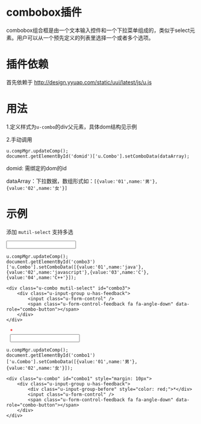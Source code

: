 # combobox插件

combobox组合框是由一个文本输入控件和一个下拉菜单组成的，类似于select元素。用户可以从一个预先定义的列表里选择一个或者多个选项。

# 插件依赖

首先依赖于 http://design.yyuap.com/static/uui/latest/js/u.js


# 用法

1.定义样式为`u-combo`的div父元素，具体dom结构见示例

2.手动调用

```
u.compMgr.updateComp();
document.getElementById('domid')['u.Combo'].setComboData(dataArray);

```
domid: 需绑定的dom的id

dataArray：下拉数据，数组形式如：`[{value:'01',name:'男'},{value:'02',name:'女'}]`


# 示例


添加 `mutil-select` 支持多选
<div class="example-content"><div class="u-combo mutil-select" id="combo3">
    <div class="u-input-group u-has-feedback">
        <input class="u-form-control" />
        <span class="u-form-control-feedback fa fa-angle-down" data-role="combo-button"></span>
    </div>
</div></div>
<div class="example-content ex-hide"><script>u.compMgr.updateComp();
document.getElementById('combo3')['u.Combo'].setComboData([{value:'01',name:'java'},{value:'02',name:'javascript'},{value:'03',name:'C'},{value:'04',name:'C++'}]);
</script></div>
<div class="examples-code"><pre><code>u.compMgr.updateComp();
document.getElementById('combo3')['u.Combo'].setComboData([{value:'01',name:'java'},{value:'02',name:'javascript'},{value:'03',name:'C'},{value:'04',name:'C++'}]);</code></pre>
</div>
<div class="examples-code"><pre><code>&lt;div class="u-combo mutil-select" id="combo3">
    &lt;div class="u-input-group u-has-feedback">
        &lt;input class="u-form-control" />
        &lt;span class="u-form-control-feedback fa fa-angle-down" data-role="combo-button">&lt;/span>
    &lt;/div>
&lt;/div></code></pre>
</div>


<div class="example-content"><div class="u-combo" id="combo1" style="margin: 10px">
    <div class="u-input-group u-has-feedback">
        <div class="u-input-group-before" style="color: red;">*</div>
        <input class="u-form-control" />
        <span class="u-form-control-feedback fa fa-angle-down" data-role="combo-button"></span>
    </div>
</div></div>
<div class="example-content ex-hide"><script>u.compMgr.updateComp();
document.getElementById('combo1')['u.Combo'].setComboData([{value:'01',name:'男'},{value:'02',name:'女'}]);
</script></div>
<div class="examples-code"><pre><code>u.compMgr.updateComp();
document.getElementById('combo1')['u.Combo'].setComboData([{value:'01',name:'男'},{value:'02',name:'女'}]);</code></pre>
</div>
<div class="examples-code"><pre><code>&lt;div class="u-combo" id="combo1" style="margin: 10px">
    &lt;div class="u-input-group u-has-feedback">
        &lt;div class="u-input-group-before" style="color: red;">*&lt;/div>
        &lt;input class="u-form-control" />
        &lt;span class="u-form-control-feedback fa fa-angle-down" data-role="combo-button">&lt;/span>
    &lt;/div>
&lt;/div></code></pre>
</div>






